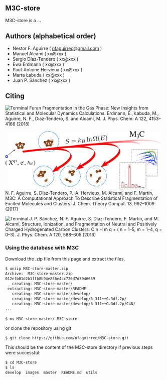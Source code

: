 ## M3C-store

M3C-store is a ...

## Authors (alphabetical order)
* Nestor F. Aguirre ( nfaguirrec@gmail.com )
* Manuel Alcamí ( xx@xxx )
* Sergio Díaz-Tendero ( xx@xxx )
* Ewa Erdmann ( xx@xxx )
* Paul-Antoine Hervieux ( xx@xxx )
* Marta Łabuda ( xx@xxx )
* Juan P. Sánchez ( xx@xxx )

## Citing

<!--To cite this database, please proceed as follows:

[![DOI](https://zenodo.org/badge/33068598.svg)](https://zenodo.org/badge/latestdoi/33068598)-->

![Terminal](images/NeutralFuranPaper.jpeg)
Furan Fragmentation in the Gas Phase: New Insights from Statistical and Molecular Dynamics Calculations.
Erdmann, E., Łabuda, M., Aguirre, N. F., Díaz-Tendero, S. and Alcamí, M.
J. Phys. Chem. A 122, 4153–4166 (2018)

![Terminal](images/M3CPaper.gif)
N. F. Aguirre, S. Díaz-Tendero, P.-A. Hervieux, M. Alcamí, and F. Martín, 
M3C: A Computational Approach To Describe Statistical Fragmentation of Excited Molecules and Clusters.
J. Chem. Theory Comput. 13, 992–1009 (2017)

![Terminal](HydrogenatedCarbonClusters.gif)
J. P. Sánchez, N. F. Aguirre, S. Díaz-Tendero, F. Martín, and M. Alcamí, 
Structure, Ionization, and Fragmentation of Neutral and Positively Charged Hydrogenated Carbon Clusters: C n H m q + ( n = 1–5, m = 1–4, q  = 0–3).
J. Phys. Chem. A 120, 588–605 (2016)

### Using the database with M3C
Download the .zip file from this page and extract the files,
```
$ unzip M3C-store-master.zip
Archive:  M3C-store-master.zip
012efb01d2b1ffb8b94e856e4cc720d7d5946639
   creating: M3C-store-master/
 extracting: M3C-store-master/README  
   creating: M3C-store-master/develop/
   creating: M3C-store-master/develop/6-311++G.3df.2p/
   creating: M3C-store-master/develop/6-311++G.3df.2p/C4N/
...

$ mv M3C-store-master/ M3C-store
```
or clone the repository using git
```
$ git clone https://github.com/nfaguirrec/M3C-store.git
```
This should be the content of the M3C-store directory if previous steps were successful:
```
$ cd M3C-store
$ ls
develop  images  master  README.md  utils
```
<!--Finally, to use the database in M3C, you simply have to copy the files in a directory included in the PATH system variable, as for example bin in your home directory:
```
$ cp sjobq/* $HOME/bin/
```-->


